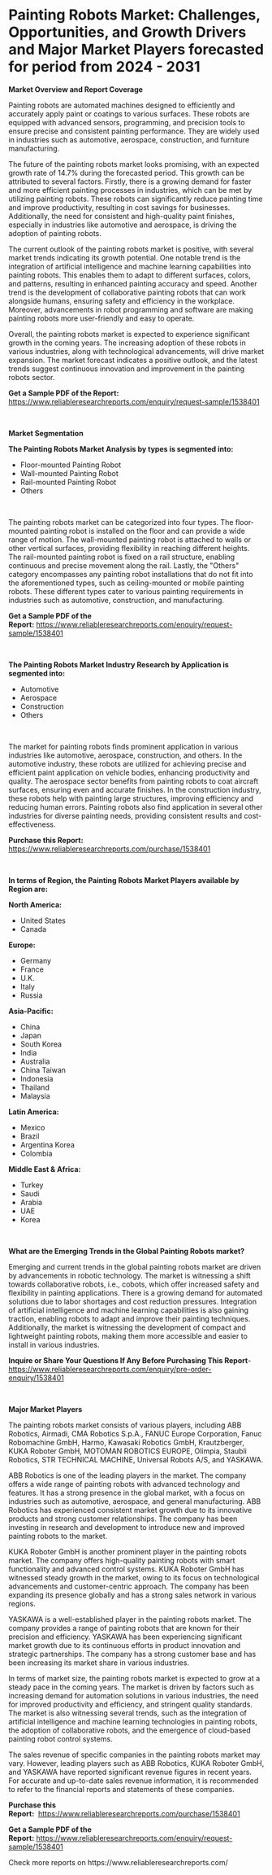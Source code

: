 <p><h1>Painting Robots Market: Challenges, Opportunities, and Growth Drivers and Major Market Players forecasted for period from 2024 - 2031</h1></p><p><strong>Market Overview and Report Coverage</strong></p>
<p><p>Painting robots are automated machines designed to efficiently and accurately apply paint or coatings to various surfaces. These robots are equipped with advanced sensors, programming, and precision tools to ensure precise and consistent painting performance. They are widely used in industries such as automotive, aerospace, construction, and furniture manufacturing.</p><p>The future of the painting robots market looks promising, with an expected growth rate of 14.7% during the forecasted period. This growth can be attributed to several factors. Firstly, there is a growing demand for faster and more efficient painting processes in industries, which can be met by utilizing painting robots. These robots can significantly reduce painting time and improve productivity, resulting in cost savings for businesses. Additionally, the need for consistent and high-quality paint finishes, especially in industries like automotive and aerospace, is driving the adoption of painting robots.</p><p>The current outlook of the painting robots market is positive, with several market trends indicating its growth potential. One notable trend is the integration of artificial intelligence and machine learning capabilities into painting robots. This enables them to adapt to different surfaces, colors, and patterns, resulting in enhanced painting accuracy and speed. Another trend is the development of collaborative painting robots that can work alongside humans, ensuring safety and efficiency in the workplace. Moreover, advancements in robot programming and software are making painting robots more user-friendly and easy to operate.</p><p>Overall, the painting robots market is expected to experience significant growth in the coming years. The increasing adoption of these robots in various industries, along with technological advancements, will drive market expansion. The market forecast indicates a positive outlook, and the latest trends suggest continuous innovation and improvement in the painting robots sector.</p></p>
<p><strong>Get a Sample PDF of the Report:</strong> <a href="https://www.reliableresearchreports.com/enquiry/request-sample/1538401">https://www.reliableresearchreports.com/enquiry/request-sample/1538401</a></p>
<p>&nbsp;</p>
<p><strong>Market Segmentation</strong></p>
<p><strong>The Painting Robots Market Analysis by types is segmented into:</strong></p>
<p><ul><li>Floor-mounted Painting Robot</li><li>Wall-mounted Painting Robot</li><li>Rail-mounted Painting Robot</li><li>Others</li></ul></p>
<p>&nbsp;</p>
<p><p>The painting robots market can be categorized into four types. The floor-mounted painting robot is installed on the floor and can provide a wide range of motion. The wall-mounted painting robot is attached to walls or other vertical surfaces, providing flexibility in reaching different heights. The rail-mounted painting robot is fixed on a rail structure, enabling continuous and precise movement along the rail. Lastly, the "Others" category encompasses any painting robot installations that do not fit into the aforementioned types, such as ceiling-mounted or mobile painting robots. These different types cater to various painting requirements in industries such as automotive, construction, and manufacturing.</p></p>
<p><strong>Get a Sample PDF of the Report:</strong>&nbsp;<a href="https://www.reliableresearchreports.com/enquiry/request-sample/1538401">https://www.reliableresearchreports.com/enquiry/request-sample/1538401</a></p>
<p>&nbsp;</p>
<p><strong>The Painting Robots Market Industry Research by Application is segmented into:</strong></p>
<p><ul><li>Automotive</li><li>Aerospace</li><li>Construction</li><li>Others</li></ul></p>
<p>&nbsp;</p>
<p><p>The market for painting robots finds prominent application in various industries like automotive, aerospace, construction, and others. In the automotive industry, these robots are utilized for achieving precise and efficient paint application on vehicle bodies, enhancing productivity and quality. The aerospace sector benefits from painting robots to coat aircraft surfaces, ensuring even and accurate finishes. In the construction industry, these robots help with painting large structures, improving efficiency and reducing human errors. Painting robots also find application in several other industries for diverse painting needs, providing consistent results and cost-effectiveness.</p></p>
<p><strong>Purchase this Report:</strong>&nbsp; <a href="https://www.reliableresearchreports.com/purchase/1538401">https://www.reliableresearchreports.com/purchase/1538401</a></p>
<p>&nbsp;</p>
<p><strong>In terms of Region, the Painting Robots Market Players available by Region are:</strong></p>
<p>
    <p> <strong> North America: </strong>
        <ul>
            <li>United States</li>
            <li>Canada</li>
        </ul>
        </p> 
    <p> <strong> Europe: </strong>
        <ul>
            <li>Germany</li>
            <li>France</li>
            <li>U.K.</li>
            <li>Italy</li>
            <li>Russia</li>
        </ul>
        </p> 
    <p> <strong> Asia-Pacific: </strong>
        <ul>
            <li>China</li>
            <li>Japan</li>
            <li>South Korea</li>
            <li>India</li>
            <li>Australia</li>
            <li>China Taiwan</li>
            <li>Indonesia</li>
            <li>Thailand</li>
            <li>Malaysia</li>
        </ul>
        </p> 
    <p> <strong> Latin America: </strong>
        <ul>
            <li>Mexico</li>
            <li>Brazil</li>
            <li>Argentina Korea</li>
            <li>Colombia</li>
        </ul>
        </p> 
    <p> <strong> Middle East & Africa: </strong>
        <ul>
            <li>Turkey</li>
            <li>Saudi</li>
            <li>Arabia</li>
            <li>UAE</li>
            <li>Korea</li>
        </ul>
    </p>
    </p>
<p>&nbsp;</p>
<p><strong>What are the Emerging Trends in the Global Painting Robots market?</strong></p>
<p><p>Emerging and current trends in the global painting robots market are driven by advancements in robotic technology. The market is witnessing a shift towards collaborative robots, i.e., cobots, which offer increased safety and flexibility in painting applications. There is a growing demand for automated solutions due to labor shortages and cost reduction pressures. Integration of artificial intelligence and machine learning capabilities is also gaining traction, enabling robots to adapt and improve their painting techniques. Additionally, the market is witnessing the development of compact and lightweight painting robots, making them more accessible and easier to install in various industries.</p></p>
<p><strong>Inquire or Share Your Questions If Any Before Purchasing This Report</strong>- <a href="https://www.reliableresearchreports.com/enquiry/pre-order-enquiry/1538401">https://www.reliableresearchreports.com/enquiry/pre-order-enquiry/1538401</a></p>
<p>&nbsp;</p>
<p><strong>Major Market Players</strong></p>
<p><p>The painting robots market consists of various players, including ABB Robotics, Airmadi, CMA Robotics S.p.A., FANUC Europe Corporation, Fanuc Robomachine GmbH, Harmo, Kawasaki Robotics GmbH, Krautzberger, KUKA Roboter GmbH, MOTOMAN ROBOTICS EUROPE, Olimpia, Staubli Robotics, STR TECHNICAL MACHINE, Universal Robots A/S, and YASKAWA. </p><p>ABB Robotics is one of the leading players in the market. The company offers a wide range of painting robots with advanced technology and features. It has a strong presence in the global market, with a focus on industries such as automotive, aerospace, and general manufacturing. ABB Robotics has experienced consistent market growth due to its innovative products and strong customer relationships. The company has been investing in research and development to introduce new and improved painting robots to the market.</p><p>KUKA Roboter GmbH is another prominent player in the painting robots market. The company offers high-quality painting robots with smart functionality and advanced control systems. KUKA Roboter GmbH has witnessed steady growth in the market, owing to its focus on technological advancements and customer-centric approach. The company has been expanding its presence globally and has a strong sales network in various regions.</p><p>YASKAWA is a well-established player in the painting robots market. The company provides a range of painting robots that are known for their precision and efficiency. YASKAWA has been experiencing significant market growth due to its continuous efforts in product innovation and strategic partnerships. The company has a strong customer base and has been increasing its market share in various industries.</p><p>In terms of market size, the painting robots market is expected to grow at a steady pace in the coming years. The market is driven by factors such as increasing demand for automation solutions in various industries, the need for improved productivity and efficiency, and stringent quality standards. The market is also witnessing several trends, such as the integration of artificial intelligence and machine learning technologies in painting robots, the adoption of collaborative robots, and the emergence of cloud-based painting robot control systems.</p><p>The sales revenue of specific companies in the painting robots market may vary. However, leading players such as ABB Robotics, KUKA Roboter GmbH, and YASKAWA have reported significant revenue figures in recent years. For accurate and up-to-date sales revenue information, it is recommended to refer to the financial reports and statements of these companies.</p></p>
<p><strong>Purchase this Report:</strong>&nbsp;&nbsp;<a href="https://www.reliableresearchreports.com/purchase/1538401">https://www.reliableresearchreports.com/purchase/1538401</a></p>
<p></p>
<p><strong>Get a Sample PDF of the Report:</strong>&nbsp;<a href="https://www.reliableresearchreports.com/enquiry/request-sample/1538401">https://www.reliableresearchreports.com/enquiry/request-sample/1538401</a></p>
<p>Check more reports on https://www.reliableresearchreports.com/</p>